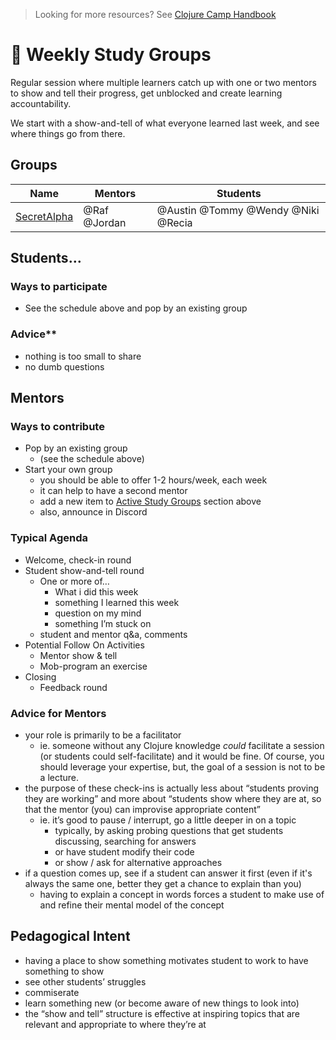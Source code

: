 > Looking for more resources? See [Clojure Camp Handbook](README.md)

# 📆 Weekly Study Groups

Regular session where multiple learners catch up with one or two mentors to show and tell their progress, get unblocked and create learning accountability.

We start with a show-and-tell of what everyone learned last week, and see where things go from there.

## Groups

| Name                          | Mentors      | Students                           |
| ----------------------------- | ------------ | ---------------------------------- |
| [SecretAlpha](secretalpha.md) | @Raf @Jordan | @Austin @Tommy @Wendy @Niki @Recia |

## Students…

### Ways to participate

- See the schedule above and pop by an existing group

### Advice\*\*

- nothing is too small to share
- no dumb questions

## Mentors

### Ways to contribute

- Pop by an existing group
  - (see the schedule above)
- Start your own group
  - you should be able to offer 1-2 hours/week, each week
  - it can help to have a second mentor
  - add a new item to [Active Study Groups](#groups) section above
  - also, announce in Discord

### Typical Agenda

- Welcome, check-in round
- Student show-and-tell round
  - One or more of…
    - What i did this week
    - something I learned this week
    - question on my mind
    - something I’m stuck on
  - student and mentor q&a, comments
- Potential Follow On Activities
  - Mentor show & tell
  - Mob-program an exercise
- Closing
  - Feedback round

### Advice for Mentors

- your role is primarily to be a facilitator
  - ie. someone without any Clojure knowledge _could_ facilitate a session (or students could self-facilitate) and it would be fine. Of course, you should leverage your expertise, but, the goal of a session is not to be a lecture.
- the purpose of these check-ins is actually less about “students proving they are working” and more about “students show where they are at, so that the mentor (you) can improvise appropriate content”
  - ie. it’s good to pause / interrupt, go a little deeper in on a topic
    - typically, by asking probing questions that get students discussing, searching for answers
    - or have student modify their code
    - or show / ask for alternative approaches
- if a question comes up, see if a student can answer it first (even if it's always the same one, better they get a chance to explain than you)
  - having to explain a concept in words forces a student to make use of and refine their mental model of the concept

## Pedagogical Intent

- having a place to show something motivates student to work to have something to show
- see other students’ struggles
- commiserate
- learn something new (or become aware of new things to look into)
- the “show and tell” structure is effective at inspiring topics that are relevant and appropriate to where they’re at
